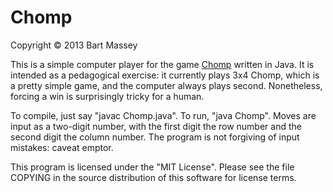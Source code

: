 # Chomp
Copyright © 2013 Bart Massey

This is a simple computer player for the game
[Chomp](http://en.wikipedia.org/wiki/Chomp) written in
Java. It is intended as a pedagogical exercise: it currently
plays 3x4 Chomp, which is a pretty simple game, and the
computer always plays second. Nonetheless, forcing a win is
surprisingly tricky for a human.

To compile, just say "javac Chomp.java". To run, "java
Chomp".  Moves are input as a two-digit number, with the
first digit the row number and the second digit the column
number. The program is not forgiving of input mistakes:
caveat emptor.

This program is licensed under the "MIT License".  Please
see the file COPYING in the source distribution of this
software for license terms.

